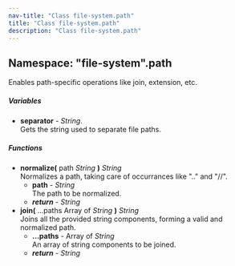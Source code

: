 ```yaml
---
nav-title: "Class file-system.path"
title: "Class file-system.path"
description: "Class file-system.path"
---
```

## Namespace: "file-system".path
Enables path-specific operations like join, extension, etc.

##### Variables
 - **separator** - _String_.    
  Gets the string used to separate file paths.

##### Functions
 - **normalize(** path _String_ **)** _String_  
     Normalizes a path, taking care of occurrances like ".." and "//".
   - **path** - _String_  
     The path to be normalized.
   - _**return**_ - _String_
 - **join(** ...paths Array of _String_ **)** _String_  
     Joins all the provided string components, forming a valid and normalized path.
   - **...paths** - Array of _String_  
     An array of string components to be joined.
   - _**return**_ - _String_